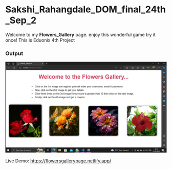 # Sakshi_Rahangdale_DOM_final_24th_Sep_2
Welcome to my **Flowers_Gallery** page. enjoy this wonderful game try it once! This is Eduonix 4th Project

### Output
![Screenshot](./Screenshot.png)

Live Demo: https://flowersgallerypage.netlify.app/
